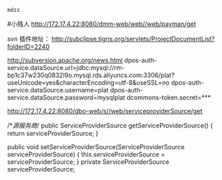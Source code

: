 ``mdzz ``

#小贱人
http://172.17.4.22:8080/dmm-web/web//web/payman/get

svn  插件地址：
http://subclipse.tigris.org/servlets/ProjectDocumentList?folderID=2240

http://subversion.apache.org/news.html
dpos-auth-service.dataSource.url=jdbc:mysql://rm-bp1c37w230q0832l9o.mysql.rds.aliyuncs.com:3306/plat?useUnicode=yes&characterEncoding=utf-8&useSSL=no
dpos-auth-service.dataSource.username=plat
dpos-auth-service.dataSource.password=mysqlplat
dcommons-token.secret=***

http://172.17.4.22:8080/dbo-web/s//web/serviceproviderSource/get

  /**源服务商*/
  public ServiceProviderSource getServiceProviderSource() {
    return serviceProviderSource;
  }

  public void setServiceProviderSource(ServiceProviderSource serviceProviderSource) {
    this.serviceProviderSource = serviceProviderSource;
  }
   private ServiceProviderSource serviceProviderSource;
